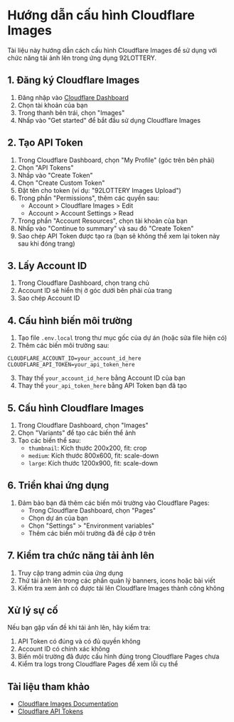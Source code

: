 # Hướng dẫn cấu hình Cloudflare Images

Tài liệu này hướng dẫn cách cấu hình Cloudflare Images để sử dụng với chức năng tải ảnh lên trong ứng dụng 92LOTTERY.

## 1. Đăng ký Cloudflare Images

1. Đăng nhập vào [Cloudflare Dashboard](https://dash.cloudflare.com)
2. Chọn tài khoản của bạn
3. Trong thanh bên trái, chọn "Images"
4. Nhấp vào "Get started" để bắt đầu sử dụng Cloudflare Images

## 2. Tạo API Token

1. Trong Cloudflare Dashboard, chọn "My Profile" (góc trên bên phải)
2. Chọn "API Tokens"
3. Nhấp vào "Create Token"
4. Chọn "Create Custom Token"
5. Đặt tên cho token (ví dụ: "92LOTTERY Images Upload")
6. Trong phần "Permissions", thêm các quyền sau:
   - Account > Cloudflare Images > Edit
   - Account > Account Settings > Read
7. Trong phần "Account Resources", chọn tài khoản của bạn
8. Nhấp vào "Continue to summary" và sau đó "Create Token"
9. Sao chép API Token được tạo ra (bạn sẽ không thể xem lại token này sau khi đóng trang)

## 3. Lấy Account ID

1. Trong Cloudflare Dashboard, chọn trang chủ
2. Account ID sẽ hiển thị ở góc dưới bên phải của trang
3. Sao chép Account ID

## 4. Cấu hình biến môi trường

1. Tạo file `.env.local` trong thư mục gốc của dự án (hoặc sửa file hiện có)
2. Thêm các biến môi trường sau:

```
CLOUDFLARE_ACCOUNT_ID=your_account_id_here
CLOUDFLARE_API_TOKEN=your_api_token_here
```

3. Thay thế `your_account_id_here` bằng Account ID của bạn
4. Thay thế `your_api_token_here` bằng API Token bạn đã tạo

## 5. Cấu hình Cloudflare Images

1. Trong Cloudflare Dashboard, chọn "Images"
2. Chọn "Variants" để tạo các biến thể ảnh
3. Tạo các biến thể sau:
   - `thumbnail`: Kích thước 200x200, fit: crop
   - `medium`: Kích thước 800x600, fit: scale-down
   - `large`: Kích thước 1200x900, fit: scale-down

## 6. Triển khai ứng dụng

1. Đảm bảo bạn đã thêm các biến môi trường vào Cloudflare Pages:
   - Trong Cloudflare Dashboard, chọn "Pages"
   - Chọn dự án của bạn
   - Chọn "Settings" > "Environment variables"
   - Thêm các biến môi trường đã đề cập ở trên

## 7. Kiểm tra chức năng tải ảnh lên

1. Truy cập trang admin của ứng dụng
2. Thử tải ảnh lên trong các phần quản lý banners, icons hoặc bài viết
3. Kiểm tra xem ảnh có được tải lên Cloudflare Images thành công không

## Xử lý sự cố

Nếu bạn gặp vấn đề khi tải ảnh lên, hãy kiểm tra:

1. API Token có đúng và có đủ quyền không
2. Account ID có chính xác không
3. Biến môi trường đã được cấu hình đúng trong Cloudflare Pages chưa
4. Kiểm tra logs trong Cloudflare Pages để xem lỗi cụ thể

## Tài liệu tham khảo

- [Cloudflare Images Documentation](https://developers.cloudflare.com/images/)
- [Cloudflare API Tokens](https://developers.cloudflare.com/api/tokens/)

